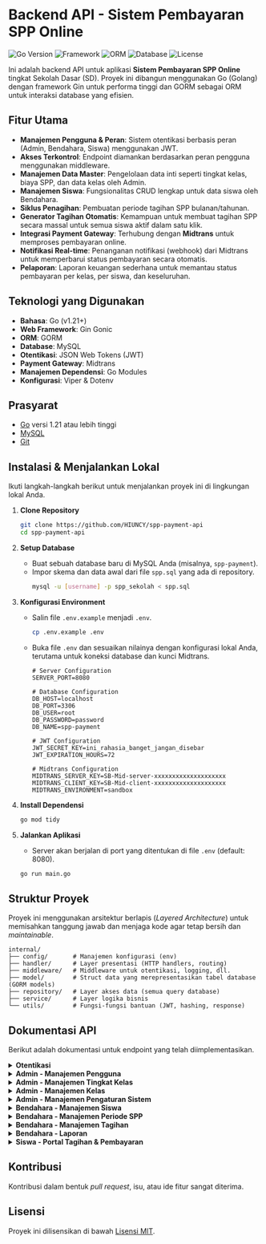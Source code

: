 # Backend API - Sistem Pembayaran SPP Online

![Go Version](https://img.shields.io/badge/Go-1.21%2B-blue.svg)
![Framework](https://img.shields.io/badge/Framework-Gin-green.svg)
![ORM](https://img.shields.io/badge/ORM-GORM-orange.svg)
![Database](https://img.shields.io/badge/Database-MySQL-blue.svg)
![License](https://img.shields.io/badge/License-MIT-lightgrey.svg)

Ini adalah backend API untuk aplikasi **Sistem Pembayaran SPP Online** tingkat Sekolah Dasar (SD). Proyek ini dibangun menggunakan Go (Golang) dengan framework Gin untuk performa tinggi dan GORM sebagai ORM untuk interaksi database yang efisien.

## Fitur Utama

-   **Manajemen Pengguna & Peran**: Sistem otentikasi berbasis peran (Admin, Bendahara, Siswa) menggunakan JWT.
-   **Akses Terkontrol**: Endpoint diamankan berdasarkan peran pengguna menggunakan middleware.
-   **Manajemen Data Master**: Pengelolaan data inti seperti tingkat kelas, biaya SPP, dan data kelas oleh Admin.
-   **Manajemen Siswa**: Fungsionalitas CRUD lengkap untuk data siswa oleh Bendahara.
-   **Siklus Penagihan**: Pembuatan periode tagihan SPP bulanan/tahunan.
-   **Generator Tagihan Otomatis**: Kemampuan untuk membuat tagihan SPP secara massal untuk semua siswa aktif dalam satu klik.
-   **Integrasi Payment Gateway**: Terhubung dengan **Midtrans** untuk memproses pembayaran online.
-   **Notifikasi Real-time**: Penanganan notifikasi (webhook) dari Midtrans untuk memperbarui status pembayaran secara otomatis.
-   **Pelaporan**: Laporan keuangan sederhana untuk memantau status pembayaran per kelas, per siswa, dan keseluruhan.

## Teknologi yang Digunakan

-   **Bahasa**: Go (v1.21+)
-   **Web Framework**: Gin Gonic
-   **ORM**: GORM
-   **Database**: MySQL
-   **Otentikasi**: JSON Web Tokens (JWT)
-   **Payment Gateway**: Midtrans
-   **Manajemen Dependensi**: Go Modules
-   **Konfigurasi**: Viper & Dotenv

## Prasyarat

-   [Go](https://golang.org/dl/) versi 1.21 atau lebih tinggi
-   [MySQL](https://www.mysql.com/downloads/)
-   [Git](https://git-scm.com/downloads/)

## Instalasi & Menjalankan Lokal

Ikuti langkah-langkah berikut untuk menjalankan proyek ini di lingkungan lokal Anda.

1.  **Clone Repository**
    ```sh
    git clone https://github.com/HIUNCY/spp-payment-api
    cd spp-payment-api
    ```

2.  **Setup Database**
    -   Buat sebuah database baru di MySQL Anda (misalnya, `spp-payment`).
    -   Impor skema dan data awal dari file `spp.sql` yang ada di repository.
        ```sh
        mysql -u [username] -p spp_sekolah < spp.sql
        ```

3.  **Konfigurasi Environment**
    -   Salin file `.env.example` menjadi `.env`.
        ```sh
        cp .env.example .env
        ```
    -   Buka file `.env` dan sesuaikan nilainya dengan konfigurasi lokal Anda, terutama untuk koneksi database dan kunci Midtrans.
        ```env
        # Server Configuration
        SERVER_PORT=8080

        # Database Configuration
        DB_HOST=localhost
        DB_PORT=3306
        DB_USER=root
        DB_PASSWORD=password
        DB_NAME=spp-payment

        # JWT Configuration
        JWT_SECRET_KEY=ini_rahasia_banget_jangan_disebar
        JWT_EXPIRATION_HOURS=72

        # Midtrans Configuration
        MIDTRANS_SERVER_KEY=SB-Mid-server-xxxxxxxxxxxxxxxxxxxx
        MIDTRANS_CLIENT_KEY=SB-Mid-client-xxxxxxxxxxxxxxxxxxxx
        MIDTRANS_ENVIRONMENT=sandbox
        ```

4.  **Install Dependensi**
    ```sh
    go mod tidy
    ```

5.  **Jalankan Aplikasi**
    -   Server akan berjalan di port yang ditentukan di file `.env` (default: 8080).
    ```sh
    go run main.go
    ```

## Struktur Proyek

Proyek ini menggunakan arsitektur berlapis (*Layered Architecture*) untuk memisahkan tanggung jawab dan menjaga kode agar tetap bersih dan *maintainable*.
```
internal/
├── config/       # Manajemen konfigurasi (env)
├── handler/      # Layer presentasi (HTTP handlers, routing)
├── middleware/   # Middleware untuk otentikasi, logging, dll.
├── model/        # Struct data yang merepresentasikan tabel database (GORM models)
├── repository/   # Layer akses data (semua query database)
├── service/      # Layer logika bisnis
└── utils/        # Fungsi-fungsi bantuan (JWT, hashing, response)
```

## Dokumentasi API

Berikut adalah dokumentasi untuk endpoint yang telah diimplementasikan.

<details>
<summary><b>Otentikasi</b></summary>

### Login Pengguna
-   `POST /api/v1/login`
-   **Otorisasi**: Publik
-   **Request Body**:
    ```json
    {
        "email": "admin@sekolah.sch.id",
        "password": "password"
    }
    ```
-   **Response Sukses (200 OK)**:
    ```json
    {
        "status": "success",
        "message": "Login berhasil",
        "data": {
            "token": "jwt.token.string"
        }
    }
    ```

### Mendapatkan Profil Pengguna Login
-   `GET /api/v1/me`
-   **Otorisasi**: Admin, Bendahara, Siswa
-   **Header**: `Authorization: Bearer <TOKEN>`
-   **Response Sukses (200 OK)**:
    ```json
    {
        "status": "success",
        "message": "Profil pengguna berhasil diambil",
        "data": {
            "id": 1,
            "nama_lengkap": "Administrator",
            "email": "admin@sekolah.sch.id",
            "role": "admin"
        }
    }
    ```

</details>

<details>
<summary><b>Admin - Manajemen Pengguna</b></summary>

### Membuat Pengguna Baru
-   `POST /api/v1/admin/users`
-   **Otorisasi**: Admin
-   **Header**: `Authorization: Bearer <TOKEN>`
-   **Request Body**:
    ```json
    {
        "nama_lengkap": "Bendahara Sekolah",
        "email": "bendahara@sekolah.sch.id",
        "password": "password123",
        "role_id": 2
    }
    ```

### Mendapatkan Daftar Pengguna
-   `GET /api/v1/admin/users`
-   **Otorisasi**: Admin
-   **Header**: `Authorization: Bearer <TOKEN>`
-   **Query Params (Opsional)**:
    -   `page` (angka), `limit` (angka), `role_id` (angka), `search` (string)

### Mendapatkan Detail Pengguna
-   `GET /api/v1/admin/users/{id}`
-   **Otorisasi**: Admin
-   **Header**: `Authorization: Bearer <TOKEN>`

### Memperbarui Pengguna
-   `PUT /api/v1/admin/users/{id}`
-   **Otorisasi**: Admin
-   **Header**: `Authorization: Bearer <TOKEN>`
-   **Request Body**:
    ```json
    {
        "nama_lengkap": "Bendahara Utama Update",
        "email": "bendahara.utama@sekolah.sch.id",
        "role_id": 2
    }
    ```

### Menghapus Pengguna
-   `DELETE /api/v1/admin/users/{id}`
-   **Otorisasi**: Admin
-   **Header**: `Authorization: Bearer <TOKEN>`

</details>

<details>
<summary><b>Admin - Manajemen Tingkat Kelas</b></summary>

### Membuat Tingkat Kelas Baru
-   `POST /api/v1/admin/class-levels`
-   **Otorisasi**: Admin
-   **Header**: `Authorization: Bearer <TOKEN>`
-   **Request Body**:
    ```json
    {
        "tingkat": 1,
        "nama_tingkat": "Kelas 1",
        "biaya_spp": 150000
    }
    ```

### Mendapatkan Semua Tingkat Kelas
-   `GET /api/v1/admin/class-levels`
-   **Otorisasi**: Admin
-   **Header**: `Authorization: Bearer <TOKEN>`

### Mendapatkan Detail Tingkat Kelas
-   `GET /api/v1/admin/class-levels/{id}`
-   **Otorisasi**: Admin
-   **Header**: `Authorization: Bearer <TOKEN>`

### Memperbarui Tingkat Kelas
-   `PUT /api/v1/admin/class-levels/{id}`
-   **Otorisasi**: Admin
-   **Header**: `Authorization: Bearer <TOKEN>`
-   **Request Body**:
    ```json
    {
        "tingkat": 1,
        "nama_tingkat": "Kelas 1",
        "biaya_spp": 155000,
        "status": "aktif"
    }
    ```

### Menghapus Tingkat Kelas
-   `DELETE /api/v1/admin/class-levels/{id}`
-   **Otorisasi**: Admin
-   **Header**: `Authorization: Bearer <TOKEN>`

</details>

<details>
<summary><b>Admin - Manajemen Kelas</b></summary>

### Membuat Kelas Baru
-   `POST /api/v1/admin/classes`
-   **Otorisasi**: Admin
-   **Header**: `Authorization: Bearer <TOKEN>`
-   **Request Body**:
    ```json
    {
        "tingkat_id": 1,
        "nama_kelas": "1A",
        "wali_kelas": "Bu Sari",
        "kapasitas": 30
    }
    ```

### Mendapatkan Semua Kelas
-   `GET /api/v1/admin/classes`
-   **Otorisasi**: Admin
-   **Header**: `Authorization: Bearer <TOKEN>`

### Mendapatkan Detail Kelas
-   `GET /api/v1/admin/classes/{id}`
-   **Otorisasi**: Admin
-   **Header**: `Authorization: Bearer <TOKEN>`

### Memperbarui Kelas
-   `PUT /api/v1/admin/classes/{id}`
-   **Otorisasi**: Admin
-   **Header**: `Authorization: Bearer <TOKEN>`
-   **Request Body**:
    ```json
    {
        "tingkat_id": 1,
        "nama_kelas": "1A",
        "wali_kelas": "Sari Hartati, S.Pd.",
        "kapasitas": 32,
        "status": "aktif"
    }
    ```

### Menghapus Kelas
-   `DELETE /api/v1/admin/classes/{id}`
-   **Otorisasi**: Admin
-   **Header**: `Authorization: Bearer <TOKEN>`

</details>

<details>
<summary><b>Admin - Manajemen Pengaturan Sistem</b></summary>

### Mendapatkan Semua Pengaturan
-   `GET /api/v1/admin/settings`
-   **Otorisasi**: Admin
-   **Header**: `Authorization: Bearer <TOKEN>`
-   **Response Sukses (200 OK)**:
    ```json
    {
        "status": "success",
        "message": "Data pengaturan berhasil diambil",
        "data": {
            "nama_sekolah": "SD Negeri 1 Contoh",
            "alamat_sekolah": "Jl. Pendidikan No. 1, Kota",
            "telepon_sekolah": "021-1234567",
            "email_sekolah": "info@sekolah.sch.id",
            "tahun_ajaran_aktif": "2024/2025",
            "midtrans_server_key": "",
            "midtrans_client_key": "",
            "midtrans_environment": "sandbox"
        }
    }
    ```

### Memperbarui Pengaturan
-   `PUT /api/v1/admin/settings`
-   **Otorisasi**: Admin
-   **Header**: `Authorization: Bearer <TOKEN>`
-   **Request Body**:
    ```json
    {
        "nama_sekolah": "SDN Koding Jaya",
        "telepon_sekolah": "021-111222"
    }
    ```
-   **Response Sukses (200 OK)**:
    ```json
    {
        "status": "success",
        "message": "Pengaturan berhasil diperbarui",
        "data": null
    }
    ```

</details>

<details>
<summary><b>Bendahara - Manajemen Siswa</b></summary>

### Membuat Siswa Baru
-   `POST /api/v1/treasurer/students`
-   **Otorisasi**: Bendahara, Admin
-   **Header**: `Authorization: Bearer <TOKEN>`
-   **Request Body**:
    ```json
    {
        "email": "budi.siswa@email.com",
        "password": "password123",
        "nisn": "1234567890",
        "kelas_id": 1,
        "nama_lengkap": "Budi Santoso",
        "jenis_kelamin": "L",
        "tempat_lahir": "Jakarta",
        "tanggal_lahir": "2018-07-15",
        "alamat": "Jl. Merdeka No. 10",
        "nama_orangtua": "Bapak Santoso",
        "telepon_orangtua": "08123456789",
        "tahun_masuk": 2024
    }
    ```

### Mendapatkan Daftar Siswa
-   `GET /api/v1/treasurer/students`
-   **Otorisasi**: Bendahara, Admin
-   **Header**: `Authorization: Bearer <TOKEN>`
-   **Query Params (Opsional)**:
    -   `page` (angka): Nomor halaman.
    -   `limit` (angka): Jumlah data per halaman.
    -   `kelas_id` (angka): Filter berdasarkan ID kelas.
    -   `search` (string): Cari berdasarkan nama atau NISN.

### Mendapatkan Detail Siswa
-   `GET /api/v1/treasurer/students/{id}`
-   **Otorisasi**: Bendahara, Admin
-   **Header**: `Authorization: Bearer <TOKEN>`

### Memperbarui Siswa
-   `PUT /api/v1/treasurer/students/{id}`
-   **Otorisasi**: Bendahara, Admin
-   **Header**: `Authorization: Bearer <TOKEN>`
-   **Request Body**:
    ```json
    {
        "nisn": "1234567890",
        "kelas_id": 2,
        "nama_lengkap": "Budi Santoso",
        "jenis_kelamin": "L",
        "tempat_lahir": "Jakarta",
        "tanggal_lahir": "2018-07-15",
        "alamat": "Jl. Kemerdekaan No. 12",
        "nama_orangtua": "Bapak Santoso",
        "telepon_orangtua": "08123456789",
        "tahun_masuk": 2024,
        "status": "aktif",
        "email": "budi.santoso@email.com",
        "status_user": "aktif"
    }
    ```

### Menghapus Siswa
-   `DELETE /api/v1/treasurer/students/{id}`
-   **Otorisasi**: Bendahara, Admin
-   **Header**: `Authorization: Bearer <TOKEN>`

</details>

<details>
<summary><b>Bendahara - Manajemen Periode SPP</b></summary>

### Membuat Periode Baru
-   `POST /api/v1/treasurer/periods`
-   **Otorisasi**: Bendahara, Admin
-   **Header**: `Authorization: Bearer <TOKEN>`
-   **Request Body**:
    ```json
    {
        "tahun_ajaran": "2025/2026",
        "bulan": 7,
        "nama_bulan": "Juli",
        "tanggal_mulai": "2025-07-01",
        "tanggal_selesai": "2025-07-31"
    }
    ```

### Mendapatkan Daftar Periode
-   `GET /api/v1/treasurer/periods`
-   **Otorisasi**: Bendahara, Admin
-   **Header**: `Authorization: Bearer <TOKEN>`
-   **Query Params (Opsional)**:
    -   `tahun_ajaran` (string): Filter berdasarkan tahun ajaran, contoh: `2025/2026`.

### Mendapatkan Detail Periode
-   `GET /api/v1/treasurer/periods/{id}`
-   **Otorisasi**: Bendahara, Admin
-   **Header**: `Authorization: Bearer <TOKEN>`

### Memperbarui Periode
-   `PUT /api/v1/treasurer/periods/{id}`
-   **Otorisasi**: Bendahara, Admin
-   **Header**: `Authorization: Bearer <TOKEN>`
-   **Request Body**:
    ```json
    {
        "tahun_ajaran": "2025/2026",
        "bulan": 7,
        "nama_bulan": "Juli",
        "tanggal_mulai": "2025-07-01",
        "tanggal_selesai": "2025-08-10",
        "status": "aktif"
    }
    ```

### Menghapus Periode
-   `DELETE /api/v1/treasurer/periods/{id}`
-   **Otorisasi**: Bendahara, Admin
-   **Header**: `Authorization: Bearer <TOKEN>`

</details>

<details>
<summary><b>Bendahara - Manajemen Tagihan</b></summary>

### Generate Tagihan Massal
-   `POST /api/v1/treasurer/periods/{id}/generate-bills`
-   **Otorisasi**: Bendahara, Admin
-   **Header**: `Authorization: Bearer <TOKEN>`
-   **Fungsi**: Membuat tagihan SPP untuk semua siswa aktif berdasarkan ID periode yang diberikan.

### Mendapatkan Daftar Tagihan
-   `GET /api/v1/treasurer/bills`
-   **Otorisasi**: Bendahara, Admin
-   **Header**: `Authorization: Bearer <TOKEN>`
-   **Query Params (Opsional)**:
    -   `page` (angka): Nomor halaman.
    -   `limit` (angka): Jumlah data per halaman.
    -   `periode_id` (angka): Filter berdasarkan ID periode.
    -   `siswa_id` (angka): Filter berdasarkan ID siswa.
    -   `status_pembayaran` (string): Filter berdasarkan status (`belum_bayar`, `pending`, `lunas`).

### Mendapatkan Detail Tagihan
-   `GET /api/v1/treasurer/bills/{id}`
-   **Otorisasi**: Bendahara, Admin
-   **Header**: `Authorization: Bearer <TOKEN>`

### Memperbarui Tagihan (Manual)
-   `PUT /api/v1/treasurer/bills/{id}`
-   **Otorisasi**: Bendahara, Admin
-   **Header**: `Authorization: Bearer <TOKEN>`
-   **Request Body**:
    ```json
    {
        "jumlah_tagihan": 160000,
        "status_pembayaran": "lunas"
    }
    ```

### Menghapus Tagihan (Manual)
-   `DELETE /api/v1/treasurer/bills/{id}`
-   **Otorisasi**: Bendahara, Admin
-   **Header**: `Authorization: Bearer <TOKEN>`

</details>

<details>
<summary><b>Bendahara - Laporan</b></summary>

### Laporan Per Siswa
-   `GET /api/v1/treasurer/reports/per-student`
-   **Otorisasi**: Bendahara, Admin
-   **Header**: `Authorization: Bearer <TOKEN>`
-   **Query Params (Opsional)**:
    -   `tahun_ajaran` (string): Filter berdasarkan tahun ajaran.
    -   `nisn` (string): Filter untuk mendapatkan laporan satu siswa spesifik.

### Laporan Per Kelas
-   `GET /api/v1/treasurer/reports/per-class`
-   **Otorisasi**: Bendahara, Admin
-   **Header**: `Authorization: Bearer <TOKEN>`
-   **Query Params (Opsional)**:
    -   `tahun_ajaran` (string): Filter berdasarkan tahun ajaran.
    -   `nama_bulan` (string): Filter berdasarkan nama bulan (e.g., "Juli").

### Laporan Keseluruhan
-   `GET /api/v1/treasurer/reports/overall`
-   **Otorisasi**: Bendahara, Admin
-   **Header**: `Authorization: Bearer <TOKEN>`
-   **Query Params (Opsional)**:
    -   `tahun_ajaran` (string): Filter berdasarkan tahun ajaran.

</details>

<details>
<summary><b>Siswa - Portal Tagihan & Pembayaran</b></summary>

### Mendapatkan Profil Siswa
-   `GET /api/v1/student/profile`
-   **Otorisasi**: Siswa
-   **Header**: `Authorization: Bearer <TOKEN>`

### Mendapatkan Daftar Tagihan
-   `GET /api/v1/student/bills`
-   **Otorisasi**: Siswa
-   **Header**: `Authorization: Bearer <TOKEN>`
-   **Query Params (Opsional)**:
    -   `status` (string): Filter berdasarkan status pembayaran (`belum_bayar`, `lunas`, `pending`).

### Memulai Proses Pembayaran
-   `POST /api/v1/student/bills/{id}/pay`
-   **Otorisasi**: Siswa
-   **Header**: `Authorization: Bearer <TOKEN>`
-   **Fungsi**: Memulai transaksi untuk ID tagihan tertentu dan mengembalikan `snap_token` dari Midtrans.

### Melihat Riwayat Pembayaran
-   `GET /api/v1/student/payment-history`
-   **Otorisasi**: Siswa
-   **Header**: `Authorization: Bearer <TOKEN>`

</details>

## Kontribusi

Kontribusi dalam bentuk *pull request*, isu, atau ide fitur sangat diterima.

## Lisensi

Proyek ini dilisensikan di bawah [Lisensi MIT](LICENSE).
